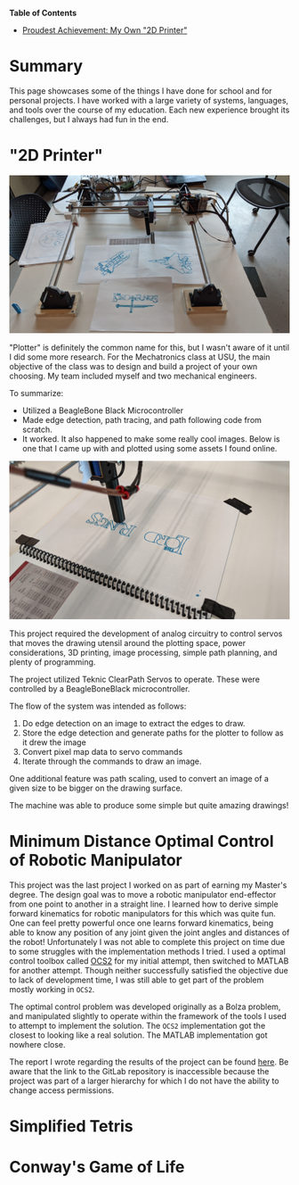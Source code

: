 **Table of Contents**
- [Proudest Achievement: My Own "2D Printer"](#proudest-achievement-my-own-2d-printer)

# Summary
This page showcases some of the things I have done for school and for personal projects. I have
worked with a large variety of systems, languages, and tools over the course of my education. Each
new experience brought its challenges, but I always had fun in the end. 

# "2D Printer"
<!-- insert image of 2D printer results -->
![completed_images](images/completed_images.jpg)

"Plotter" is definitely the common name for this, but I wasn't aware of it until I did some more 
research. For the Mechatronics class at USU, the main objective of the class was to design and build 
a project of your own choosing. My team included myself and two mechanical engineers. 

To summarize:
- Utilized a BeagleBone Black Microcontroller
- Made edge detection, path tracing, and path following code from scratch.
- It worked. It also happened to make some really cool images. Below is one that I came up with and 
plotted using some assets I found online.

<!-- Show the LotR image -->
![lotr_images](images/lotr_progress.jpg)

This project required the development of analog circuitry to control servos that moves the drawing 
utensil around the plotting space, power considerations, 3D printing, image processing, simple path 
planning, and plenty of programming.

The project utilized Teknic ClearPath Servos to operate. These were controlled by a BeagleBoneBlack 
microcontroller.

The flow of the system was intended as follows:
1. Do edge detection on an image to extract the edges to draw.
2. Store the edge detection and generate paths for the plotter to follow as it drew the image
3. Convert pixel map data to servo commands
4. Iterate through the commands to draw an image.

One additional feature was path scaling, used to convert an image of a given size to be bigger on 
the drawing surface.

The machine was able to produce some simple but quite amazing drawings!

# Minimum Distance Optimal Control of Robotic Manipulator
<!-- Highlight efforts made and what I learned -->
This project was the last project I worked on as part of earning my Master's degree. The design goal
was to move a robotic manipulator end-effector from one point to another in a straight line. I 
learned how to derive simple forward kinematics for robotic manipulators for this which was quite fun.
One can feel pretty powerful once one learns forward kinematics, being able to know any position of
any joint given the joint angles and distances of the robot! Unfortunately I was not able to complete
this project on time due to some struggles with the implementation methods I tried. I used a
optimal control toolbox called [OCS2](https://github.com/leggedrobotics/ocs2) for my initial attempt,
then switched to MATLAB for another attempt. Though neither successfully satisfied the objective
due to lack of development time, I was still able to get part of the problem mostly working in `OCS2`.

The optimal control problem was developed originally as a Bolza problem, and manipulated slightly
to operate within the framework of the tools I used to attempt to implement the solution. The `OCS2`
implementation got the closest to looking like a real solution. The MATLAB implementation got nowhere
close.

The report I wrote regarding the results of the project can be found 
[here](../docs/school_personal/optimal_control_final_project.pdf). Be aware that the link to the
GitLab repository is inaccessible because the project was part of a larger hierarchy for which
I do not have the ability to change access permissions.

# Simplified Tetris
<!-- Include information about interfacing with the accelerometer -->

# Conway's Game of Life
<!-- Must include Sonic the Hedgehog recording somewhere in here -->

# 
